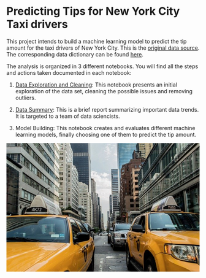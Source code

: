 # Predicting Tips for New York City Taxi drivers

This project intends to build a machine learning model to predict the tip amount for the taxi drivers of New York City. This is the [original data source](https://www1.nyc.gov/site/tlc/about/tlc-trip-record-data.page). The corresponding data dictionary can be found [here](https://www1.nyc.gov/assets/tlc/downloads/pdf/data_dictionary_trip_records_yellow.pdf).

The analysis is organized in 3 different notebooks. You will find all the steps and actions taken documented in each notebook:

1. [Data Exploration and Cleaning](https://github.com/rcruzgar/taxi_tips/blob/master/Data_Exploration_and_Cleaning.ipynb): This notebook presents an initial exploration of the data set, cleaning the possible issues and removing outliers.

2. [Data Summary](https://github.com/rcruzgar/taxi_tips/blob/master/Data_Summary.ipynb): This is a brief report summarizing important data trends. It is targeted to a team of data sciencists.

3. Model Building: This notebook creates and evaluates different machine learning models, finally choosing one of them to predict the tip amount.

<p align="center">
<img src=docs/taxi.jpg alt="Taxi.">
</p>



